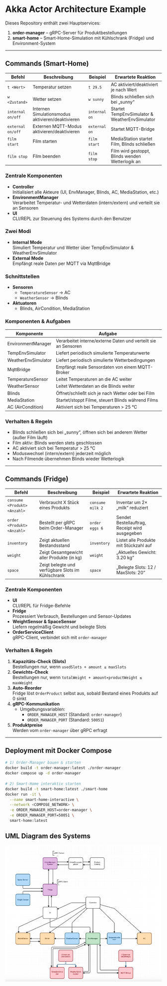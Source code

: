 # Akka Actor Architecture Example

Dieses Repository enthält zwei Hauptservices:

1. **order-manager** – gRPC-Server für Produktbestellungen
2. **smart-home** – Smart-Home-Simulation mit Kühlschrank (Fridge) und Environment-System

---

## Commands (Smart-Home)

| Befehl            | Beschreibung                                                        | Beispiel       | Erwartete Reaktion                          |
|-------------------|----------------------------------------------------------------------|----------------|---------------------------------------------|
| `t <Wert>`        | Temperatur setzen                                                   | `t 29.5`       | AC aktiviert/deaktiviert je nach Wert       |
| `w <Zustand>`     | Wetter setzen                                                       | `w sunny`      | Blinds schließen sich bei „sunny“           |
| `internal on/off` | Internen Simulationsmodus aktivieren/deaktivieren                   | `internal on`  | Startet TempEnvSimulator & WeatherEnvSimulator |
| `external on/off` | Externen MQTT-Modus aktivieren/deaktivieren                         | `external on`  | Startet MQTT-Bridge                         |
| `film start`      | Film starten                                                        | `film start`   | MediaStation startet Film, Blinds schließen |
| `film stop`       | Film beenden                                                        | `film stop`    | Film wird gestoppt, Blinds wenden Wetterlogik an |

### Zentrale Komponenten

- **Controller**  
  Initialisiert alle Akteure (UI, EnvManager, Blinds, AC, MediaStation, etc.)
- **EnvironmentManager**  
  Verarbeitet Temperatur- und Wetterdaten (intern/extern) und verteilt sie an Sensoren
- **UI**  
  CLI/REPL zur Steuerung des Systems durch den Benutzer

### Zwei Modi

- **Internal Mode**  
  Simuliert Temperatur und Wetter über TempEnvSimulator & WeatherEnvSimulator
- **External Mode**  
  Empfängt reale Daten per MQTT via MqttBridge

### Schnittstellen

- **Sensoren**
    - `TemperatureSensor` → AC
    - `WeatherSensor` → Blinds
- **Aktuatoren**
    - Blinds, AirCondition, MediaStation

### Komponenten & Aufgaben

| Komponente           | Aufgabe                                                                          |
|----------------------|----------------------------------------------------------------------------------|
| EnvironmentManager   | Verarbeitet interne/​externe Daten und verteilt sie an Sensoren                   |
| TempEnvSimulator     | Liefert periodisch simulierte Temperaturwerte                                    |
| WeatherEnvSimulator  | Liefert periodisch simulierte Wetterbedingungen                                  |
| MqttBridge           | Empfängt reale Sensordaten von einem MQTT-Broker                                 |
| TemperatureSensor    | Leitet Temperaturen an die AC weiter                                              |
| WeatherSensor        | Leitet Wetterdaten an die Blinds weiter                                           |
| Blinds               | Öffnet/schließt sich je nach Wetter oder bei Film                                 |
| MediaStation         | Startet/stoppt Filme, steuert Blinds während Films                                |
| AC (AirCondition)    | Aktiviert sich bei Temperaturen > 25 °C                                           |

### Verhalten & Regeln

- Blinds schließen sich bei „sunny“, öffnen sich bei anderem Wetter (außer Film läuft)
- Film aktiv: Blinds werden stets geschlossen
- AC aktiviert sich bei Temperatur > 25 °C
- Moduswechsel (intern/extern) jederzeit möglich
- Nach Filmende übernehmen Blinds wieder Wetterlogik

---

## Commands (Fridge)

| Befehl                       | Beschreibung                                    | Beispiel          | Erwartete Reaktion                                   |
|------------------------------|--------------------------------------------------|-------------------|------------------------------------------------------|
| `consume <Produkt> <Anzahl>` | Verbraucht X Stück eines Produkts                | `consume milk 2`  | Inventar um 2× „milk“ reduziert                      |
| `order <Produkt> <Anzahl>`   | Bestellt per gRPC beim Order-Manager             | `order eggs 6`    | Sendet Bestellauftrag, Receipt wird ausgegeben       |
| `inventory`                  | Zeigt aktuellen Bestandsstand                    | `inventory`       | Listet alle Produkte mit Stückzahl auf               |
| `weight`                     | Zeigt Gesamtgewicht aller Produkte (in kg)       | `weight`          | „Aktuelles Gewicht: 3.20 kg“                         |
| `space`                      | Zeigt belegte und verfügbare Slots im Kühlschrank| `space`           | „Belegte Slots: 12 / MaxSlots: 20“                   |

### Zentrale Komponenten

- **UI**  
  CLI/REPL für Fridge-Befehle
- **Fridge**  
  Prozessiert Verbrauch, Bestellungen und Sensor-Updates
- **WeightSensor & SpaceSensor**  
  Liefern regelmäßig Gewicht und belegte Slots
- **OrderServiceClient**  
  gRPC-Client, verbindet sich mit `order-manager`

### Verhalten & Regeln

1. **Kapazitäts-Check (Slots)**  
   Bestellungen nur, wenn `usedSlots + amount ≤ maxSlots`
2. **Gewichts-Check**  
   Bestellungen nur, wenn `totalWeight + amount×productWeight ≤ maxWeight`
3. **Auto-Reorder**  
   Fridge löst `OrderProduct` selbst aus, sobald Bestand eines Produkts auf 0 sinkt
4. **gRPC-Kommunikation**
    - Umgebungsvariablen:
        - `ORDER_MANAGER_HOST` (Standard: `order-manager`)
        - `ORDER_MANAGER_PORT` (Standard: `50051`)
5. **Produktpreise**  
   Werden vom `order-manager` über gRPC erfragt

---

## Deployment mit Docker Compose

```bash
# 1) Order-Manager bauen & starten
docker build -t order-manager:latest ./order-manager
docker compose up -d order-manager

# 2) Smart-Home interaktiv starten
docker build -t smart-home:latest ./smart-home
docker run -it \
  --name smart-home-interactive \
  --network <COMPOSE_NETWORK> \
  -e ORDER_MANAGER_HOST=order-manager \
  -e ORDER_MANAGER_PORT=50051 \
  smart-home:latest
```

## UML Diagram des Systems
![UML-Diagramm](assets/UML-Diagram.png "Gesamtübersicht")